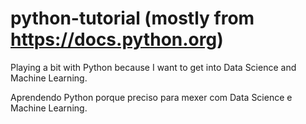 # python-tutorial (mostly from https://docs.python.org)

Playing a bit with Python because I want to get into Data Science and Machine Learning.

Aprendendo Python porque preciso para mexer com Data Science e Machine Learning.
